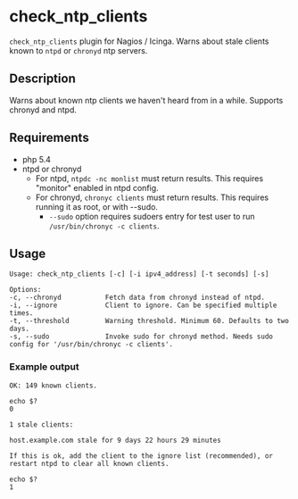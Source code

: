 # check_ntp_clients
`check_ntp_clients` plugin for Nagios / Icinga. Warns about stale clients known to `ntpd` or `chronyd` ntp servers.

## Description
Warns about known ntp clients we haven't heard from in a while.
Supports chronyd and ntpd.

## Requirements
* php 5.4
* ntpd or chronyd
    * For ntpd, `ntpdc -nc monlist` must return results. This requires "monitor" enabled in ntpd config.
    * For chronyd, `chronyc clients` must return results. This requires running it as root, or with --sudo.
        * `--sudo` option requires sudoers entry for test user to run `/usr/bin/chronyc -c clients`.

## Usage
```
Usage: check_ntp_clients [-c] [-i ipv4_address] [-t seconds] [-s]

Options:
-c, --chronyd           Fetch data from chronyd instead of ntpd.
-i, --ignore            Client to ignore. Can be specified multiple times.
-t, --threshold         Warning threshold. Minimum 60. Defaults to two days.
-s, --sudo              Invoke sudo for chronyd method. Needs sudo config for '/usr/bin/chronyc -c clients'.
```

### Example output
```
OK: 149 known clients.

echo $?
0
```

```
1 stale clients:

host.example.com stale for 9 days 22 hours 29 minutes

If this is ok, add the client to the ignore list (recommended), or restart ntpd to clear all known clients.

echo $?
1
```

